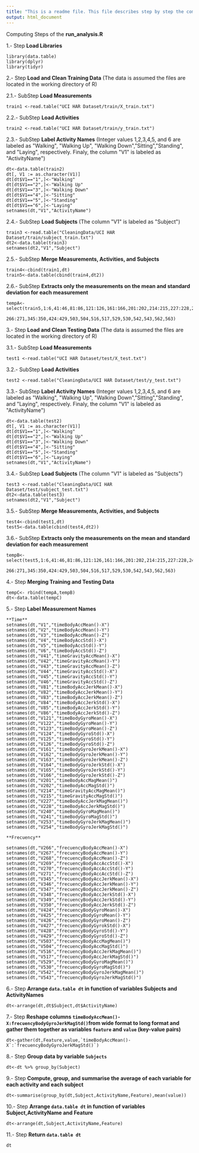 ```yaml
---
title: "This is a readme file. This file describes step by step the computation of the `run_analysis.R` file"
output: html_document
---
```


Computing Steps of the **run_analysis.R**

1.- Step **Load Libraries**

```{r}
library(data.table)
library(dplyr)
library(tidyr)
```

2.- Step **Load and Clean Training Data** (The data is assumed the files are located in the working directory of R)


2.1.- SubStep **Load Measurements** 

```{r}
train1 <-read.table("UCI HAR Dataset/train/X_train.txt")
```


2.2.- SubStep **Load Activities** 

```{r}
train2 <-read.table("UCI HAR Dataset/train/y_train.txt")
```

2.3.- SubStep **Label Activity Names** (Integer values 1,2,3,4,5, and 6 are labeled as "Walking", "Walking Up", "Walking Down","Sitting","Standing", and "Laying", respectively. Finaly, the column "V1" is labeled as "ActivityName")

```{r}
dt<-data.table(train2)
dt[, V1 := as.character(V1)]
dt[dt$V1=="1",]<-"Walking"
dt[dt$V1=="2",]<-"Walking Up"
dt[dt$V1=="3",]<-"Walking Down"
dt[dt$V1=="4",]<-"Sitting"
dt[dt$V1=="5",]<-"Standing"
dt[dt$V1=="6",]<-"Laying"
setnames(dt,"V1","ActivityName")
```

2.4.- SubStep **Load Subjects** (The column "V1" is labeled as "Subject")

```{r}
train3 <-read.table("CleaningData/UCI HAR Dataset/train/subject_train.txt")
dt2<-data.table(train3)
setnames(dt2,"V1","Subject")
```

2.5.- SubStep **Merge Measurements, Activities, and Subjects**

```{r}
train4<-cbind(train1,dt)
train5<-data.table(cbind(train4,dt2))
```

2.6.- SubStep **Extracts only the measurements on the mean and standard deviation for each measurement**

```{r}
tempA<-select(train5,1:6,41:46,81:86,121:126,161:166,201:202,214:215,227:228,240:241,253:254,
                     266:271,345:350,424:429,503,504,516,517,529,530,542,543,562,563)
```

3.- Step **Load and Clean Testing Data** (The data is assumed the files are located in the working directory of R)


3.1.- SubStep **Load Measurements** 

```{r}
test1 <-read.table("UCI HAR Dataset/test/X_test.txt")
```

3.2.- SubStep **Load Activities** 

```{r}
test2 <-read.table("CleaningData/UCI HAR Dataset/test/y_test.txt")
```

3.3.- SubStep **Label Activity Names** (Integer values 1,2,3,4,5, and 6 are labeled as "Walking", "Walking Up", "Walking Down","Sitting","Standing", and "Laying", respectively. Finaly, the column "V1" is labeled as "ActivityName")

```{r}
dt<-data.table(test2)
dt[, V1 := as.character(V1)]
dt[dt$V1=="1",]<-"Walking"
dt[dt$V1=="2",]<-"Walking Up"
dt[dt$V1=="3",]<-"Walking Down"
dt[dt$V1=="4",]<-"Sitting"
dt[dt$V1=="5",]<-"Standing"
dt[dt$V1=="6",]<-"Laying"
setnames(dt,"V1","ActivityName")
```

3.4.- SubStep **Load Subjects** (The column "V1" is labeled as "Subjects")

```{r}
test3 <-read.table("CleaningData/UCI HAR Dataset/test/subject_test.txt")
dt2<-data.table(test3)
setnames(dt2,"V1","Subject")
```

3.5.- SubStep **Merge Measurements, Activities, and Subjects**

```{r}
test4<-cbind(test1,dt)
test5<-data.table(cbind(test4,dt2))
```

3.6.- SubStep **Extracts only the measurements on the mean and standard deviation for each measurement**

```{r}
tempB<-select(test5,1:6,41:46,81:86,121:126,161:166,201:202,214:215,227:228,240:241,253:254,
                    266:271,345:350,424:429,503,504,516,517,529,530,542,543,562,563)
```

4.- Step **Merging Training and Testing Data** 

```{r}
tempC<- rbind(tempA,tempB)
dt<-data.table(tempC)
```

5.- Step **Label Measurement Names**

```{r}
**Time**
setnames(dt,"V1","timeBodyAccMean()-X")
setnames(dt,"V2","timeBodyAccMean()-Y")
setnames(dt,"V3","timeBodyAccMean()-Z")
setnames(dt,"V4","timeBodyAccStd()-X")
setnames(dt,"V5","timeBodyAccStd()-Y")
setnames(dt,"V6","timeBodyAccStd()-Z")
setnames(dt,"V41","timeGravityAccMean()-X")
setnames(dt,"V42","timeGravityAccMean()-Y")
setnames(dt,"V43","timeGravityAccMean()-Z")
setnames(dt,"V44","timeGravityAccStd()-X")
setnames(dt,"V45","timeGravityAccStd()-Y")
setnames(dt,"V46","timeGravityAccStd()-Z")
setnames(dt,"V81","timeBodyAccJerkMean()-X")
setnames(dt,"V82","timeBodyAccJerkMean()-Y")
setnames(dt,"V83","timeBodyAccJerkMean()-Z")
setnames(dt,"V84","timeBodyAccJerkStd()-X")
setnames(dt,"V85","timeBodyAccJerkStd()-Y")
setnames(dt,"V86","timeBodyAccJerkStd()-Z")
setnames(dt,"V121","timeBodyGyroMean()-X")
setnames(dt,"V122","timeBodyGyroMean()-Y")
setnames(dt,"V123","timeBodyGyroMean()-Z")
setnames(dt,"V124","timeBodyGyroStd()-X")
setnames(dt,"V125","timeBodyGyroStd()-Y")
setnames(dt,"V126","timeBodyGyroStd()-Z")
setnames(dt,"V161","timeBodyGyroJerkMean()-X")
setnames(dt,"V162","timeBodyGyroJerkMean()-Y")
setnames(dt,"V163","timeBodyGyroJerkMean()-Z")
setnames(dt,"V164","timeBodyGyroJerkStd()-X")
setnames(dt,"V165","timeBodyGyroJerkStd()-Y")
setnames(dt,"V166","timeBodyGyroJerkStd()-Z")
setnames(dt,"V201","timeBodyAccMagMean()")
setnames(dt,"V202","timeBodyAccMagStd()")
setnames(dt,"V214","timeGravityAccMagMean()")
setnames(dt,"V215","timeGravityAccMagStd()")
setnames(dt,"V227","timeBodyAccJerkMagMean()")
setnames(dt,"V228","timeBodyAccJerkMagStd()")
setnames(dt,"V240","timeBodyGyroMagMean()")
setnames(dt,"V241","timeBodyGyroMagStd()")
setnames(dt,"V253","timeBodyGyroJerkMagMean()")
setnames(dt,"V254","timeBodyGyroJerkMagStd()")

**Frecuency**

setnames(dt,"V266","frecuencyBodyAccMean()-X")
setnames(dt,"V267","frecuencyBodyAccMean()-Y")
setnames(dt,"V268","frecuencyBodyAccMean()-Z")
setnames(dt,"V269","frecuencyBodyAccAccStd()-X")
setnames(dt,"V270","frecuencyBodyAccAccStd()-Y")
setnames(dt,"V271","frecuencyBodyAccAccStd()-Z")
setnames(dt,"V345","frecuencyBodyAccJerkMean()-X")
setnames(dt,"V346","frecuencyBodyAccJerkMean()-Y")
setnames(dt,"V347","frecuencyBodyAccJerkMean()-Z")
setnames(dt,"V348","frecuencyBodyAccJerkStd()-X")
setnames(dt,"V349","frecuencyBodyAccJerkStd()-Y")
setnames(dt,"V350","frecuencyBodyAccJerkStd()-Z")
setnames(dt,"V424","frecuencyBodyGyroMean()-X")
setnames(dt,"V425","frecuencyBodyGyroMean()-Y")
setnames(dt,"V426","frecuencyBodyGyroMean()-Z")
setnames(dt,"V427","frecuencyBodyGyrokStd()-X")
setnames(dt,"V428","frecuencyBodyGyroStd()-Y")
setnames(dt,"V429","frecuencyBodyGyroStd()-Z")
setnames(dt,"V503","frecuencyBodyAccMagMean()")
setnames(dt,"V504","frecuencyBodyAccMagStd()")
setnames(dt,"V516","frecuencyBodyAccJerkMagMean()")
setnames(dt,"V517","frecuencyBodyAccJerkMagStd()")
setnames(dt,"V529","frecuencyBodyGyroMagMean()")
setnames(dt,"V530","frecuencyBodyGyroMagStd()")
setnames(dt,"V542","frecuencyBodyGyroJerkMagMean()")
setnames(dt,"V543","frecuencyBodyGyroJerkMagStd()")
```

6.- Step **Arrange `data.table dt` in function of variables Subjects and ActivityNames**

```{r}
dt<-arrange(dt,dt$Subject,dt$ActivityName)
```

7.- Step **Reshape columns `timeBodyAccMean()-X:frecuencyBodyGyroJerkMagStd()`from wide format to long format and gather them together as variables `feature` and `value` (key-value pairs)**

```{r}
dt<-gather(dt,Feature,value,`timeBodyAccMean()-X`:`frecuencyBodyGyroJerkMagStd()`)
```

8.- Step **Group data by variable `Subjects`**

```{r}
dt<-dt %>% group_by(Subject)
```

9.- Step **Compute, group, and summarise the average of each variable for each activity and each subject**

```{r}
dt<-summarise(group_by(dt,Subject,ActivityName,Feature),mean(value))
```

10.- Step **Arrange `data.table dt` in function of variables Subject,ActivityName and Feature**

```{r}
dt<-arrange(dt,Subject,ActivityName,Feature)
```

11.- Step **Return `data.table dt`**

```{r}
dt
```
